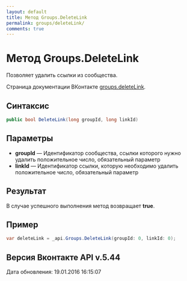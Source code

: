 ```yaml
---
layout: default
title: Метод Groups.DeleteLink
permalink: groups/deleteLink/
comments: true
---
```

# Метод Groups.DeleteLink
Позволяет удалить ссылки из сообщества.

Страница документации ВКонтакте [groups.deleteLink](https://vk.com/dev/groups.deleteLink).

## Синтаксис
``` csharp
public bool DeleteLink(long groupId, long linkId)
```

## Параметры
+ **groupId** — Идентификатор сообщества, ссылки которого нужно удалить положительное число, обязательный параметр
+ **linkId** — Идентификатор ссылки, которую необходимо удалить положительное число, обязательный параметр

## Результат
В случае успешного выполнения метод возвращает **true**.

## Пример
``` csharp
var deleteLink = _api.Groups.DeleteLink(groupId: 0, linkId: 0);
```

## Версия Вконтакте API v.5.44
Дата обновления: 19.01.2016 16:15:07
